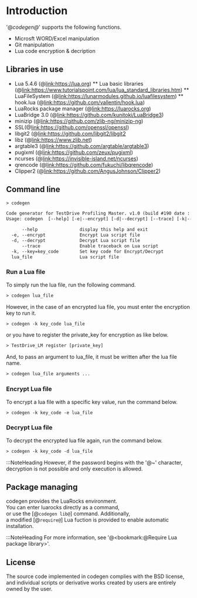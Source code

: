 # Introduction

'@<i>codegen@</i>' supports the following functions.

* Microsft WORD/Excel manipulation
* Git manipulation
* Lua code encryption & decription

 
## Libraries in use

* Lua 5.4.6 (@<link:https://lua.org>)
** Lua basic libraries (@<link:https://www.tutorialspoint.com/lua/lua_standard_libraries.htm>)
** LuaFileSystem (@<link:https://lunarmodules.github.io/luafilesystem>)
** hook.lua (@<link:https://github.com/vallentin/hook.lua>)
* LuaRocks package manager (@<link:https://luarocks.org>)
* LuaBridge 3.0 (@<link:https://github.com/kunitoki/LuaBridge3>)
* minizip (@<link:https://github.com/zlib-ng/minizip-ng>)
* SSL(@<link:https://github.com/openssl/openssl>)
* libgit2 (@<link:https://github.com/libgit2/libgit2>
* libz (@<link:https://www.zlib.net>)
* argtable3 (@<link:https://github.com/argtable/argtable3>)
* pugixml (@<link:https://github.com/zeux/pugixml>)
* ncurses (@<link:https://invisible-island.net/ncurses>)
* qrencode (@<link:https://github.com/fukuchi/libqrencode>)
* Clipper2 (@<link:https://github.com/AngusJohnson/Clipper2>)

 
## Command line

```txt
> codegen

Code generator for TestDrive Profiling Master. v1.0 (build #190 date : Jul 29 2024)
Usage: codegen  [--help] [-e|--encrypt] [-d|--decrypt] [--trace] [-k|--key=key_code] lua_file ...

      --help                display this help and exit
  -e, --encrypt             Encrypt Lua script file
  -d, --decrypt             Decrypt Lua script file
      --trace               Enable traceback on Lua script
  -k, --key=key_code        Set key code for Encrypt/Decrypt
  lua_file                  Lua script file
```

 
### Run a Lua file

To simply run the lua file, run the following command.
```txt
> codegen lua_file
```
 
However, in the case of an encrypted lua file, you must enter the encryption key to run it.
```txt
> codegen -k key_code lua_file
```
or you have to register the private_key for encryption as like below.
```txt
> TestDrive_LM register [private_key]
```

 
And, to pass an argument to lua_file, it must be written after the lua file name.
```txt
> codegen lua_file arguments ...
```

 
### Encrypt Lua file

To encrypt a lua file with a specific key value, run the command below.
```txt
> codegen -k key_code -e lua_file
```

 
### Decrypt Lua file

To decrypt the encrypted lua file again, run the command below.
```txt
> codegen -k key_code -d lua_file
```
 
:::NoteHeading
However, if the password begins with the '@~' character, decryption is not possible and only execution is allowed.

 
## Package managing

codegen provides the LuaRocks environment. \
You can enter luarocks directly as a command, \
or use the [@<code>codegen lib@</code>] command. Additionally, \
a modified [@<code>require@</code>] Lua fuction is provided to enable automatic installation.

:::NoteHeading
For more information, see '@<bookmark:@Require Lua package library>'.

 
## License

The source code implemented in codegen complies with the BSD license, \
and individual scripts or derivative works created by users are entirely owned by the user.

